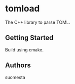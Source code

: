 # tomload
The C++ library to parse TOML.

## Getting Started
Build using cmake.

## Authors
suomesta
